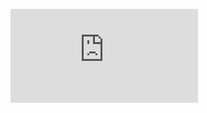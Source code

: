 ![](https://github.com/Funz0/DataSciencePortfolio/blob/main/Spotify_Classification/Spotify_Classification.md)
